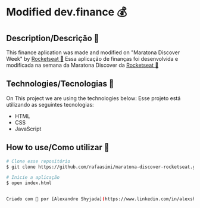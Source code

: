# Modified dev.finance 💰

## Description/Descrição 🔖
This finance aplication was made and modified on "Maratona Discover Week" by [Rocketseat 💜](https://rocketseat.com.br/) 
Essa aplicação de finanças foi desenvolvida e modificada na semana da Maratona Discover da [Rocketseat 💜](https://rocketseat.com.br/) 

## Technologies/Tecnologias 🚀
On This project we are using the technologies below:
Esse projeto está utilizando as seguintes tecnologias:
- HTML
- CSS
- JavaScript


## How to use/Como utilizar 🎲
```bash
# Clone esse repositório
$ git clone https://github.com/rafaasimi/maratona-discover-rocketseat.git

# Inicie a aplicação
$ open index.html


Criado com 💙 por [Alexandre Shyjada](https://www.linkedin.com/in/alexshyjada/)